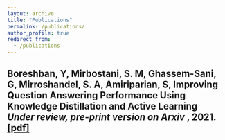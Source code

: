 ```yaml
---
layout: archive
title: "Publications"
permalink: /publications/
author_profile: true
redirect_from:
  - /publications
---
```


Boreshban, Y, Mirbostani, S. M, Ghassem-Sani, G,  Mirroshandel, S. A, Amiriparian, S, Improving Question Answering Performance Using Knowledge Distillation and Active Learning <i>Under review, pre-print version on Arxiv </i>, 2021. [[pdf]](https://arxiv.org/pdf/2109.12662.pdf) 
---
